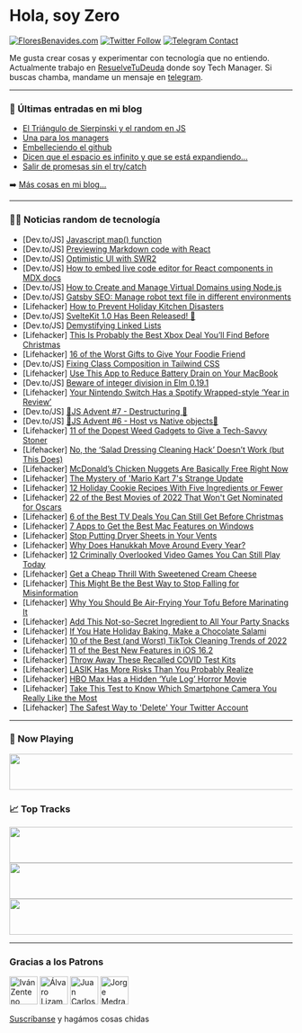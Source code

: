 # Hola, soy Zero

[![FloresBenavides.com](https://img.shields.io/website?down_message=oops&label=MiBlog&style=for-the-badge&up_message=online&url=https%3A%2F%2Ffloresbenavides.com)](https://floresbenavides.com) [![Twitter Follow](https://img.shields.io/twitter/follow/ZeroDragon?color=%231DA1F2&label=Follow&logo=twitter&logoColor=ffffff&style=for-the-badge)](https://twitter.com/zerodragon) [![Telegram Contact](https://img.shields.io/badge/escr%C3%ADbeme-ZeroDragon-%2326A5E4?style=for-the-badge&logo=telegram)](https://t.me/zerodragon)

Me gusta crear cosas y experimentar con tecnología que no entiendo.
Actualmente trabajo en [ResuelveTuDeuda](http://github.com/resuelve) donde soy Tech Manager.
Si buscas chamba, mandame un mensaje en [telegram](https://t.me/zerodragon).

---

### 📕 Últimas entradas en mi blog
<!-- BLOG-POST-LIST:START -->
- [El Triángulo de Sierpinski y el random en JS](https://floresbenavides.com/el-triangulo-de-sierpinski-y-el-random-en-js/)
- [Una para los managers](https://floresbenavides.com/una-para-los-managers/)
- [Embelleciendo el github](https://floresbenavides.com/embelleciendo-el-github/)
- [Dicen que el espacio es infinito y que se está expandiendo…](https://floresbenavides.com/dicen-que-el-espacio-es-infinito-y-que-se-esta-expandiendo/)
- [Salir de promesas sin el try/catch](https://floresbenavides.com/salir-de-promesas-sin-el-try-catch/)
<!-- BLOG-POST-LIST:END -->

➡️ [Más cosas en mi blog...](https://floresbenavides.com)

---

### 👨‍💻 Noticias random de tecnología
<!-- TECH-POSTS:START -->
- [Dev.to/JS] [Javascript map&lpar;&rpar; function](https://dev.to/atharvashankar/javascript-map-function-2kfd)
- [Dev.to/JS] [Previewing Markdown code with React](https://dev.to/asayerio_techblog/previewing-markdown-code-with-react-22h3)
- [Dev.to/JS] [Optimistic UI with SWR2](https://dev.to/nicolasmontone/optimistic-ui-with-swr2-5ebf)
- [Dev.to/JS] [How to embed live code editor for React components in MDX docs](https://dev.to/sabigara/how-to-embed-live-code-editor-for-react-components-in-mdx-docs-1655)
- [Dev.to/JS] [How to Create and Manage Virtual Domains using Node.js](https://dev.to/devland/how-to-create-and-manage-virtual-domains-using-nodejs-3h14)
- [Dev.to/JS] [Gatsby SEO: Manage robot text file in different environments](https://dev.to/mylifeforaiur/gatsby-seo-manage-robot-text-file-in-different-environments-2lb)
- [Lifehacker] [How to Prevent Holiday Kitchen Disasters](https://lifehacker.com/how-to-prevent-holiday-kitchen-disasters-1849894874)
- [Dev.to/JS] [SvelteKit 1.0 Has Been Released! 🥳](https://dev.to/kvetoslavnovak/sveltekit-10-has-been-released-23me)
- [Dev.to/JS] [Demystifying Linked Lists](https://dev.to/ladoppiaesse/demystifying-linked-lists-1bno)
- [Lifehacker] [This Is Probably the Best Xbox Deal You’ll Find Before Christmas](https://lifehacker.com/this-is-probably-the-best-xbox-deal-you-ll-find-before-1849894852)
- [Lifehacker] [16 of the Worst Gifts to Give Your Foodie Friend](https://lifehacker.com/16-of-the-worst-gifts-to-give-your-foodie-friend-1849885694)
- [Dev.to/JS] [Fixing Class Composition in Tailwind CSS](https://dev.to/areknawo/fixing-class-composition-in-tailwind-css-1k4d)
- [Lifehacker] [Use This App to Reduce Battery Drain on Your MacBook](https://lifehacker.com/use-this-app-to-reduce-battery-drain-on-your-macbook-1849892452)
- [Dev.to/JS] [Beware of integer division in Elm 0.19.1](https://dev.to/dwayne/beware-of-integer-division-in-elm-0191-3ig4)
- [Lifehacker] [Your Nintendo Switch Has a Spotify Wrapped-style ‘Year in Review’](https://lifehacker.com/your-nintendo-switch-has-a-spotify-wrapped-style-year-1849893792)
- [Dev.to/JS] [🎄JS Advent #7 - Destructuring 🎄](https://dev.to/jtlavs/js-advent-7-destructuring-onm)
- [Dev.to/JS] [🎄JS Advent #6 - Host vs Native objects🎄](https://dev.to/jtlavs/js-advent-6-host-vs-native-objects-4opg)
- [Lifehacker] [11 of the Dopest Weed Gadgets to Give a Tech-Savvy Stoner](https://lifehacker.com/11-of-the-dopest-weed-gadgets-to-give-a-tech-savvy-ston-1849894383)
- [Lifehacker] [No, the ‘Salad Dressing Cleaning Hack’ Doesn’t Work &lpar;but This Does&rpar;](https://lifehacker.com/no-the-salad-dressing-cleaning-hack-doesn-t-work-bu-1849893452)
- [Lifehacker] [McDonald’s Chicken Nuggets Are Basically Free Right Now](https://lifehacker.com/mcdonald-s-chicken-nuggets-are-basically-free-right-now-1849893884)
- [Lifehacker] [The Mystery of &#39;Mario Kart 7&#39;s Strange Update](https://lifehacker.com/the-mystery-of-mario-kart-7s-strange-update-1849893179)
- [Lifehacker] [12 Holiday Cookie Recipes With Five Ingredients or Fewer](https://lifehacker.com/12-holiday-cookie-recipes-with-five-ingredients-or-fewe-1849893325)
- [Lifehacker] [22 of the Best Movies of 2022 That Won&#39;t Get Nominated for Oscars](https://lifehacker.com/22-of-the-best-movies-of-2022-that-wont-get-nominated-f-1849888235)
- [Lifehacker] [6 of the Best TV Deals You Can Still Get Before Christmas](https://lifehacker.com/6-of-the-best-tv-deals-you-can-still-get-before-christm-1849890432)
- [Lifehacker] [7 Apps to Get the Best Mac Features on Windows](https://lifehacker.com/7-apps-to-get-the-best-mac-features-on-windows-1849891578)
- [Lifehacker] [Stop Putting Dryer Sheets in Your Vents](https://lifehacker.com/stop-putting-dryer-sheets-in-your-vents-1849891225)
- [Lifehacker] [Why Does Hanukkah Move Around Every Year?](https://lifehacker.com/why-does-hanukkah-move-around-every-year-1849891312)
- [Lifehacker] [12 Criminally Overlooked Video Games You Can Still Play Today](https://lifehacker.com/12-criminally-overlooked-video-games-you-can-still-play-1849890477)
- [Lifehacker] [Get a Cheap Thrill With Sweetened Cream Cheese](https://lifehacker.com/get-a-cheap-thrill-with-sweetened-cream-cheese-1849890869)
- [Lifehacker] [This Might Be the Best Way to Stop Falling for Misinformation](https://lifehacker.com/this-might-be-the-best-way-to-stop-falling-for-bullshit-1849890110)
- [Lifehacker] [Why You Should Be Air-Frying Your Tofu Before Marinating It](https://lifehacker.com/why-you-should-be-air-frying-your-tofu-before-marinatin-1849889987)
- [Lifehacker] [Add This Not-so-Secret Ingredient to All Your Party Snacks](https://lifehacker.com/add-this-not-so-secret-ingredient-to-all-your-party-sna-1849889837)
- [Lifehacker] [If You Hate Holiday Baking, Make a Chocolate Salami](https://lifehacker.com/if-you-hate-holiday-baking-make-a-chocolate-salami-1849889505)
- [Lifehacker] [10 of the Best &lpar;and Worst&rpar; TikTok Cleaning Trends of 2022](https://lifehacker.com/10-of-the-best-and-worst-tiktok-cleaning-trends-of-20-1849888910)
- [Lifehacker] [11 of the Best New Features in iOS 16.2](https://lifehacker.com/11-of-the-best-new-features-in-ios-16-2-1849888579)
- [Lifehacker] [Throw Away These Recalled COVID Test Kits](https://lifehacker.com/throw-away-these-recalled-covid-test-kits-1849889056)
- [Lifehacker] [LASIK Has More Risks Than You Probably Realize](https://lifehacker.com/lasik-has-more-risks-than-you-probably-realize-1849888998)
- [Lifehacker] [HBO Max Has a Hidden ‘Yule Log’ Horror Movie](https://lifehacker.com/hbo-max-has-a-hidden-yule-log-horror-movie-1849888811)
- [Lifehacker] [Take This Test to Know Which Smartphone Camera You Really Like the Most](https://lifehacker.com/take-this-test-to-know-which-smartphone-camera-you-real-1849887577)
- [Lifehacker] [The Safest Way to &#39;Delete&#39; Your Twitter Account](https://lifehacker.com/the-safest-way-to-delete-your-twitter-account-1849888259)<!-- TECH-POSTS:END -->

---

### 🎵 Now Playing
<a href="https://spotify-now-playing-dun.vercel.app/now-playing?open"><img src="https://spotify-now-playing-dun.vercel.app/now-playing" width="540" height="64"></a>

### 📈 Top Tracks
<a href="https://spotify-now-playing-dun.vercel.app/top-tracks?i=1&open"><img src="https://spotify-now-playing-dun.vercel.app/top-tracks?i=1" width="540" height="64"></a>
<a href="https://spotify-now-playing-dun.vercel.app/top-tracks?i=2&open"><img src="https://spotify-now-playing-dun.vercel.app/top-tracks?i=2" width="540" height="64"></a>
<a href="https://spotify-now-playing-dun.vercel.app/top-tracks?i=3&open"><img src="https://spotify-now-playing-dun.vercel.app/top-tracks?i=3" width="540" height="64"></a>

---

### Gracias a los Patrons
[<img src="https://avatars.githubusercontent.com/u/243380?v=4" alt="Iván Zenteno" width="50px">](https://github.com/k001) [<img src="https://avatars.githubusercontent.com/u/19955639?v=4" alt="Álvaro Lizama" width="50px">](https://github.com/alvarolizama) [<img src="https://avatars.githubusercontent.com/u/2718753?v=4" alt="Juan Carlos Ruiz" width="50px">](https://github.com/JuanCrg90) [<img src="https://avatars.githubusercontent.com/u/37025?v=4" alt="Jorge Medrano" width="50px">](https://github.com/h1pp1e) 

[Suscríbanse](https://www.patreon.com/zerodragon) y hagámos cosas chidas
